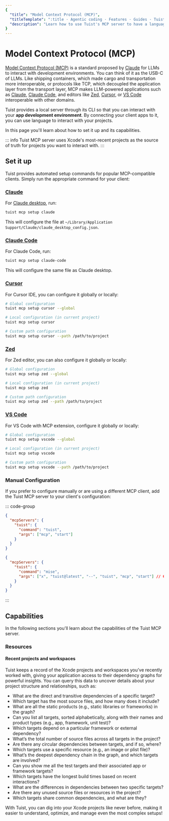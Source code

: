 ```yaml
---
{
  "title": "Model Context Protocol (MCP)",
  "titleTemplate": ":title · Agentic coding · Features · Guides · Tuist",
  "description": "Learn how to use Tuist's MCP server to have a language-based interface for your app development environment."
}
---
```

# Model Context Protocol (MCP)

[Model Context Protocol (MCP)](https://www.claudemcp.com) is a standard proposed
by [Claude](https://claude.ai) for LLMs to interact with development
environments. You can think of it as the USB-C of LLMs. Like shipping
containers, which made cargo and transportation more interoperable, or protocols
like TCP, which decoupled the application layer from the transport layer, MCP
makes LLM-powered applications such as [Claude](https://claude.ai/), [Claude
Code](https://docs.anthropic.com/en/docs/claude-code), and editors like
[Zed](https://zed.dev), [Cursor](https://www.cursor.com), or [VS
Code](https://code.visualstudio.com) interoperable with other domains.

Tuist provides a local server through its CLI so that you can interact with your
**app development environment**. By connecting your client apps to it, you can
use language to interact with your projects.

In this page you'll learn about how to set it up and its capabilities.

::: info Tuist MCP server uses Xcode's most-recent projects as the source of
truth for projects you want to interact with.
:::

## Set it up

Tuist provides automated setup commands for popular MCP-compatible clients.
Simply run the appropriate command for your client:

### [Claude](https://claude.ai)

For [Claude desktop](https://claude.ai/download), run:
```bash
tuist mcp setup claude
```

This will configure the file at `~/Library/Application
Support/Claude/claude_desktop_config.json`.

### [Claude Code](https://docs.anthropic.com/en/docs/claude-code)

For Claude Code, run:
```bash
tuist mcp setup claude-code
```

This will configure the same file as Claude desktop.

### [Cursor](https://www.cursor.com)

For Cursor IDE, you can configure it globally or locally:
```bash
# Global configuration
tuist mcp setup cursor --global

# Local configuration (in current project)
tuist mcp setup cursor

# Custom path configuration
tuist mcp setup cursor --path /path/to/project
```

### [Zed](https://zed.dev)

For Zed editor, you can also configure it globally or locally:
```bash
# Global configuration
tuist mcp setup zed --global

# Local configuration (in current project)
tuist mcp setup zed

# Custom path configuration
tuist mcp setup zed --path /path/to/project
```

### [VS Code](https://code.visualstudio.com)

For VS Code with MCP extension, configure it globally or locally:
```bash
# Global configuration
tuist mcp setup vscode --global

# Local configuration (in current project)
tuist mcp setup vscode

# Custom path configuration
tuist mcp setup vscode --path /path/to/project
```

### Manual Configuration

If you prefer to configure manually or are using a different MCP client, add the
Tuist MCP server to your client's configuration:

::: code-group

```json [Global Tuist installation (e.g. Homebrew)]
{
  "mcpServers": {
    "tuist": {
      "command": "tuist",
      "args": ["mcp", "start"]
    }
  }
}
```

```json [Mise installation]
{
  "mcpServers": {
    "tuist": {
      "command": "mise",
      "args": ["x", "tuist@latest", "--", "tuist", "mcp", "start"] // Or tuist@x.y.z to fix the version
    }
  }
}
```
:::

## Capabilities

In the following sections you'll learn about the capabilities of the Tuist MCP
server.

### Resources

#### Recent projects and workspaces

Tuist keeps a record of the Xcode projects and workspaces you’ve recently worked
with, giving your application access to their dependency graphs for powerful
insights. You can query this data to uncover details about your project
structure and relationships, such as:

- What are the direct and transitive dependencies of a specific target?
- Which target has the most source files, and how many does it include?
- What are all the static products (e.g., static libraries or frameworks) in the
  graph?
- Can you list all targets, sorted alphabetically, along with their names and
  product types (e.g., app, framework, unit test)?
- Which targets depend on a particular framework or external dependency?
- What’s the total number of source files across all targets in the project?
- Are there any circular dependencies between targets, and if so, where?
- Which targets use a specific resource (e.g., an image or plist file)?
- What’s the deepest dependency chain in the graph, and which targets are
  involved?
- Can you show me all the test targets and their associated app or framework
  targets?
- Which targets have the longest build times based on recent interactions?
- What are the differences in dependencies between two specific targets?
- Are there any unused source files or resources in the project?
- Which targets share common dependencies, and what are they?

With Tuist, you can dig into your Xcode projects like never before, making it
easier to understand, optimize, and manage even the most complex setups!
